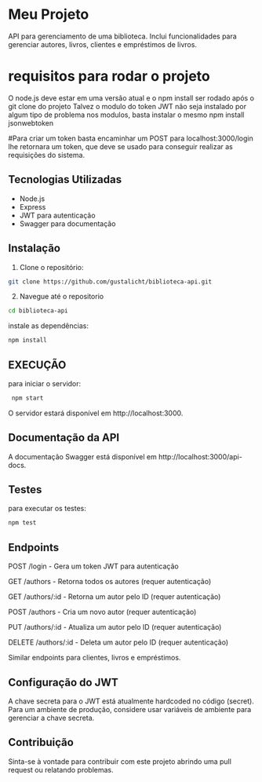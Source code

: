# Meu Projeto

API para gerenciamento de uma biblioteca. Inclui funcionalidades para gerenciar autores, livros, clientes e empréstimos de livros.

# requisitos para rodar o projeto 
O node.js deve estar em uma versão atual e o npm install ser rodado após o git clone do projeto 
Talvez o modulo do token JWT não seja instalado por algum tipo de problema nos modulos, basta instalar o mesmo npm install jsonwebtoken

#Para criar um token 
basta encaminhar um POST para localhost:3000/login 
lhe retornara um token, que deve se usado para conseguir realizar as requisições do sistema. 


## Tecnologias Utilizadas
- Node.js
- Express
- JWT para autenticação
- Swagger para documentação

## Instalação

1. Clone o repositório:
```bash
git clone https://github.com/gustalicht/biblioteca-api.git
```
2. Navegue até o repositorio
```bash
cd biblioteca-api 
```
instale as dependências:
```bash 
npm install
 ```

## EXECUÇÃO
para iniciar o servidor: 
```bash
 npm start
```
O servidor estará disponível em http://localhost:3000.

## Documentação da API 
A documentação Swagger está disponível em http://localhost:3000/api-docs.

## Testes
para executar os testes: 
```bash 
npm test
```


## Endpoints
POST /login - Gera um token JWT para autenticação

GET /authors - Retorna todos os autores (requer autenticação)

GET /authors/:id - Retorna um autor pelo ID (requer autenticação)

POST /authors - Cria um novo autor (requer autenticação)

PUT /authors/:id - Atualiza um autor pelo ID (requer autenticação)

DELETE /authors/:id - Deleta um autor pelo ID (requer autenticação)

Similar endpoints para clientes, livros e empréstimos.

## Configuração do JWT

A chave secreta para o JWT está atualmente hardcoded no código (secret). Para um ambiente de produção, considere usar variáveis de ambiente para gerenciar a chave secreta.

## Contribuição
Sinta-se à vontade para contribuir com este projeto abrindo uma pull request ou relatando problemas.

